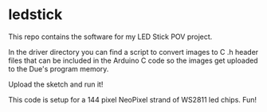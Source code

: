 ledstick
========

This repo contains the software for my LED Stick POV project. 

In the driver directory you can find a script to convert images to C .h header files
that can be included in the Arduino C code so the images get uploaded to the Due's
program memory.

Upload the sketch and run it!

This code is setup for a 144 pixel NeoPixel strand of WS2811 led chips. Fun!
